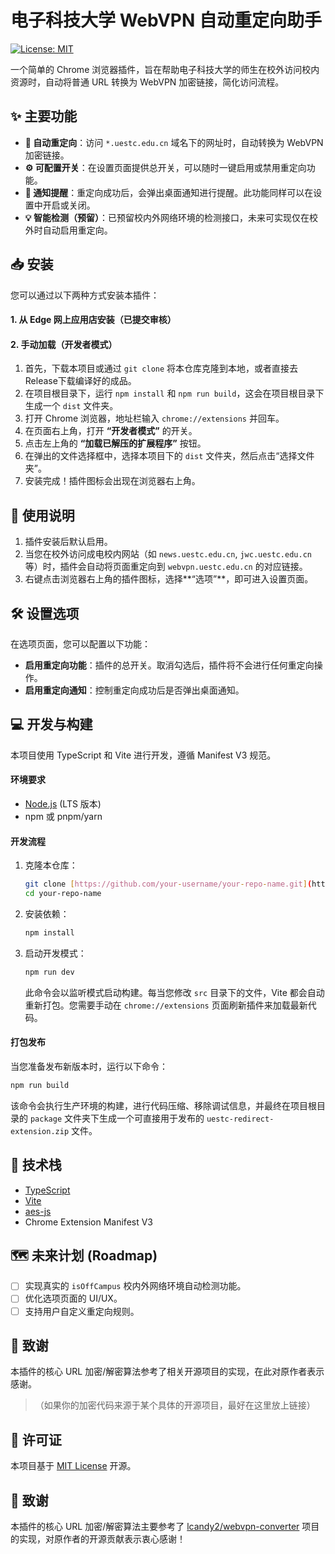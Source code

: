 ﻿# 电子科技大学 WebVPN 自动重定向助手

[![License: MIT](https://img.shields.io/badge/License-MIT-yellow.svg)](https://opensource.org/licenses/MIT)

一个简单的 Chrome 浏览器插件，旨在帮助电子科技大学的师生在校外访问校内资源时，自动将普通 URL 转换为 WebVPN 加密链接，简化访问流程。

## ✨ 主要功能

- **🚀 自动重定向**：访问 `*.uestc.edu.cn` 域名下的网址时，自动转换为 WebVPN 加密链接。
- **⚙️ 可配置开关**：在设置页面提供总开关，可以随时一键启用或禁用重定向功能。
- **🔔 通知提醒**：重定向成功后，会弹出桌面通知进行提醒。此功能同样可以在设置中开启或关闭。
- **💡 智能检测（预留）**：已预留校内外网络环境的检测接口，未来可实现仅在校外时自动启用重定向。

## 📥 安装

您可以通过以下两种方式安装本插件：

#### 1. 从 Edge 网上应用店安装（已提交审核）

#### 2. 手动加载（开发者模式）

1.  首先，下载本项目或通过 `git clone` 将本仓库克隆到本地，或者直接去Release下载编译好的成品。
2.  在项目根目录下，运行 `npm install` 和 `npm run build`，这会在项目根目录下生成一个 `dist` 文件夹。
3.  打开 Chrome 浏览器，地址栏输入 `chrome://extensions` 并回车。
4.  在页面右上角，打开 **“开发者模式”** 的开关。
5.  点击左上角的 **“加载已解压的扩展程序”** 按钮。
6.  在弹出的文件选择框中，选择本项目下的 `dist` 文件夹，然后点击“选择文件夹”。
7.  安装完成！插件图标会出现在浏览器右上角。

## 📖 使用说明

1.  插件安装后默认启用。
2.  当您在校外访问成电校内网站（如 `news.uestc.edu.cn`, `jwc.uestc.edu.cn` 等）时，插件会自动将页面重定向到 `webvpn.uestc.edu.cn` 的对应链接。
3.  右键点击浏览器右上角的插件图标，选择**“选项”**，即可进入设置页面。

## 🛠️ 设置选项

在选项页面，您可以配置以下功能：

- **启用重定向功能**：插件的总开关。取消勾选后，插件将不会进行任何重定向操作。
- **启用重定向通知**：控制重定向成功后是否弹出桌面通知。

## 💻 开发与构建

本项目使用 TypeScript 和 Vite 进行开发，遵循 Manifest V3 规范。

#### 环境要求

- [Node.js](https://nodejs.org/) (LTS 版本)
- npm 或 pnpm/yarn

#### 开发流程

1.  克隆本仓库：
    ```bash
    git clone [https://github.com/your-username/your-repo-name.git](https://github.com/your-username/your-repo-name.git)
    cd your-repo-name
    ```

2.  安装依赖：
    ```bash
    npm install
    ```

3.  启动开发模式：
    ```bash
    npm run dev
    ```
    此命令会以监听模式启动构建。每当您修改 `src` 目录下的文件，Vite 都会自动重新打包。您需要手动在 `chrome://extensions` 页面刷新插件来加载最新代码。

#### 打包发布

当您准备发布新版本时，运行以下命令：
```bash
npm run build
```
该命令会执行生产环境的构建，进行代码压缩、移除调试信息，并最终在项目根目录的 `package` 文件夹下生成一个可直接用于发布的 `uestc-redirect-extension.zip` 文件。

## 🔧 技术栈

- [TypeScript](https://www.typescriptlang.org/)
- [Vite](https://vitejs.dev/)
- [aes-js](https://github.com/ricmoo/aes-js)
- Chrome Extension Manifest V3

## 🗺️ 未来计划 (Roadmap)

- [ ] 实现真实的 `isOffCampus` 校内外网络环境自动检测功能。
- [ ] 优化选项页面的 UI/UX。
- [ ] 支持用户自定义重定向规则。

## 🙏 致谢

本插件的核心 URL 加密/解密算法参考了相关开源项目的实现，在此对原作者表示感谢。
> （如果你的加密代码来源于某个具体的开源项目，最好在这里放上链接）

## 📄 许可证

本项目基于 [MIT License](https://opensource.org/licenses/MIT) 开源。

## 🙏 致谢

本插件的核心 URL 加密/解密算法主要参考了 [lcandy2/webvpn-converter](https://github.com/lcandy2/webvpn-converter) 项目的实现，对原作者的开源贡献表示衷心感谢！
